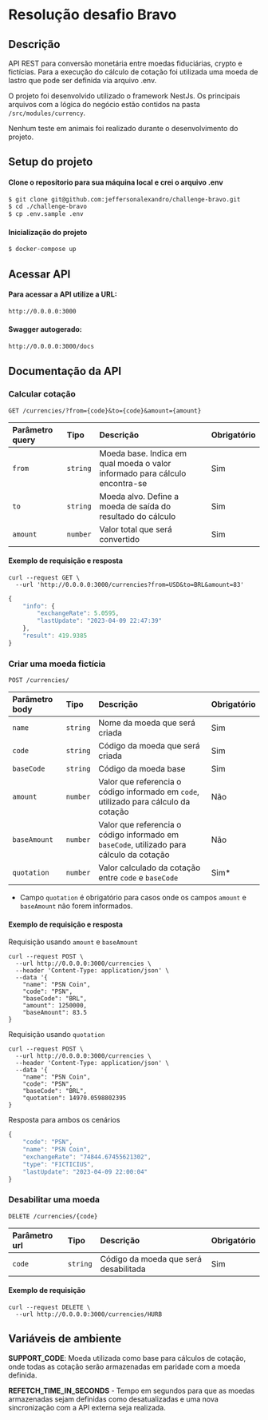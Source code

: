 # Resolução desafio Bravo 

## Descrição

API REST para conversão monetária entre moedas fiduciárias, crypto e fictícias. Para a execução do cálculo de cotação foi utilizada uma moeda de lastro que pode ser definida via arquivo .env.

O projeto foi desenvolvido utilizado o framework NestJs. Os principais arquivos com a lógica do negócio estão contidos na pasta `/src/modules/currency`.

Nenhum teste em animais foi realizado durante o desenvolvimento do projeto.
## Setup do projeto
#### Clone o reposítorio para sua máquina local e crei o arquivo .env
```bash
$ git clone git@github.com:jeffersonalexandro/challenge-bravo.git
$ cd ./challenge-bravo 
$ cp .env.sample .env
```

#### Inicialização do projeto
```bash
$ docker-compose up
```


## Acessar API
#### Para acessar a API utilize a URL:
```bash
http://0.0.0.0:3000
```

#### Swagger autogerado:
```bash
http://0.0.0.0:3000/docs
```


## Documentação da API

### Calcular cotação

`GET /currencies/?from={code}&to={code}&amount={amount}`

| Parâmetro query  | Tipo       | Descrição                                   | Obrigatório | 
| :---------- | :--------- | :------------------------------------------ | :------------------------------------------ |
| `from` | `string` | Moeda base. Indica em qual moeda o valor informado para cálculo encontra-se | Sim |
| `to` | `string` | Moeda alvo. Define a moeda de saída do resultado do cálculo | Sim |
| `amount` | `number` | Valor total que será convertido | Sim |

#### Exemplo de requisição e resposta
```curl
curl --request GET \
  --url 'http://0.0.0.0:3000/currencies?from=USD&to=BRL&amount=83'
```
```javascript
{
	"info": {
		"exchangeRate": 5.0595,
		"lastUpdate": "2023-04-09 22:47:39"
	},
	"result": 419.9385
}
```

### Criar uma moeda fictícia

`POST /currencies/`

| Parâmetro body  | Tipo       | Descrição                                   | Obrigatório                             | 
| :---------- | :--------- | :------------------------------------------ | :------------------------------------------ |
| `name`      | `string` | Nome da moeda que será criada | Sim |
| `code`      | `string` | Código da moeda que será criada | Sim |
| `baseCode`      | `string` | Código da moeda base | Sim |
| `amount`      | `number` | Valor que referencia o código informado em `code`, utilizado para cálculo da cotação | Não |
| `baseAmount`      | `number` | Valor que referencia o código informado em `baseCode`, utilizado para cálculo da cotação  | Não |
| `quotation`      | `number` | Valor calculado da cotação entre `code` e `baseCode` | Sim* |

* Campo `quotation` é obrigatório para casos onde os campos `amount` e `baseAmount` não forem informados.

#### Exemplo de requisição e resposta
Requisição usando `amount` e `baseAmount`
```curl
curl --request POST \
  --url http://0.0.0.0:3000/currencies \
  --header 'Content-Type: application/json' \
  --data '{
	"name": "PSN Coin",
	"code": "PSN",
	"baseCode": "BRL",
	"amount": 1250000,
	"baseAmount": 83.5
}
```
Requisição usando `quotation`
```curl
curl --request POST \
  --url http://0.0.0.0:3000/currencies \
  --header 'Content-Type: application/json' \
  --data '{
	"name": "PSN Coin",
	"code": "PSN",
	"baseCode": "BRL",
	"quotation": 14970.0598802395
}
```

Resposta para ambos os cenários
```javascript
{
	"code": "PSN",
	"name": "PSN Coin",
	"exchangeRate": "74844.67455621302",
	"type": "FICTICIUS",
	"lastUpdate": "2023-04-09 22:00:04"
}
```

### Desabilitar uma moeda

`DELETE /currencies/{code}`

| Parâmetro url   | Tipo       | Descrição                                   | Obrigatório | 
| :---------- | :--------- | :------------------------------------------ | :------------------------------------------ |
| `code` | `string` | Código da moeda que será desabilitada | Sim |

#### Exemplo de requisição
```curl
curl --request DELETE \
  --url http://0.0.0.0:3000/currencies/HURB
```
## Variáveis de ambiente

**SUPPORT_CODE**: Moeda utilizada como base para cálculos de cotação, onde todas as cotação serão armazenadas em paridade com a moeda definida.

**REFETCH_TIME_IN_SECONDS** - Tempo em segundos para que as moedas armazenadas sejam definidas como desatualizadas e uma nova sincronização com a API externa seja realizada.
